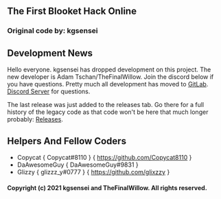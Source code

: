 ## The First Blooket Hack Online
### Original code by: kgsensei

## Development News
Hello everyone. kgsensei has dropped development on this project. The new developer is Adam Tschan/TheFinalWillow. Join the discord below if you have questions.
Pretty much all development has moved to [GitLab](https://gitlab.com/tschanadam/BlooketHack). [Discord Server](https://discord.gg/s3QhtYJ5qH) for questions.

The last release was just added to the releases tab. Go there for a full history of the legacy code as that code won't be here that much longer probably: [Releases](https://github.com/kgsensei/BlooketHack/releases).

## Helpers And Fellow Coders
- Copycat { Copycat#8110 } { https://github.com/Copycat8110 }
- DaAwesomeGuy { DaAwesomeGuy#9831 }
- Glizzy { glizzz_y#0777 } { https://github.com/glixzzy }

#### Copyright (c) 2021 kgsensei and TheFinalWillow. All rights reserved.
